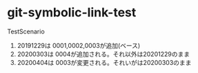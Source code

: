 # git-symbolic-link-test

TestScenario
1. 20191229は 0001,0002,0003が追加(ベース)
2. 20200303は 0004が追加される。それ以外は20201229のまま
3. 20200404は 0003が変更される。それいがは20200303のまま
